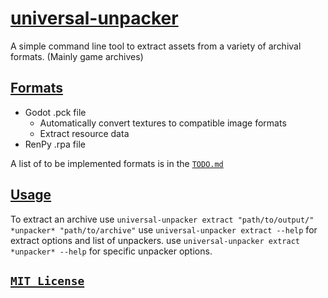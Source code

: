 
# [universal-unpacker](/)

A simple command line tool to extract assets from a variety of archival formats. (Mainly game archives)

## [Formats](#formats)

* Godot .pck file
    * Automatically convert textures to compatible image formats
    * Extract resource data
* RenPy .rpa file

A list of to be implemented formats is in the [`TODO.md`](/TODO.md#future-unpackers)

## [Usage](#usage)

To extract an archive use
`universal-unpacker extract "path/to/output/" *unpacker* "path/to/archive"`
use `universal-unpacker extract --help` for extract options and list of unpackers.
use `universal-unpacker extract *unpacker* --help` for specific unpacker options.

## [`MIT License`](/LICENSE)
